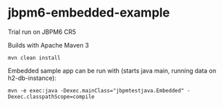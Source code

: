 jbpm6-embedded-example
======================

Trial run on JBPM6 CR5 


Builds with Apache Maven 3

    mvn clean install

Embedded sample app can be run with (starts java main, running data on h2-db-instance):

    mvn -e exec:java -Dexec.mainClass="jbpmtestjava.Embedded" -Dexec.classpathScope=compile

